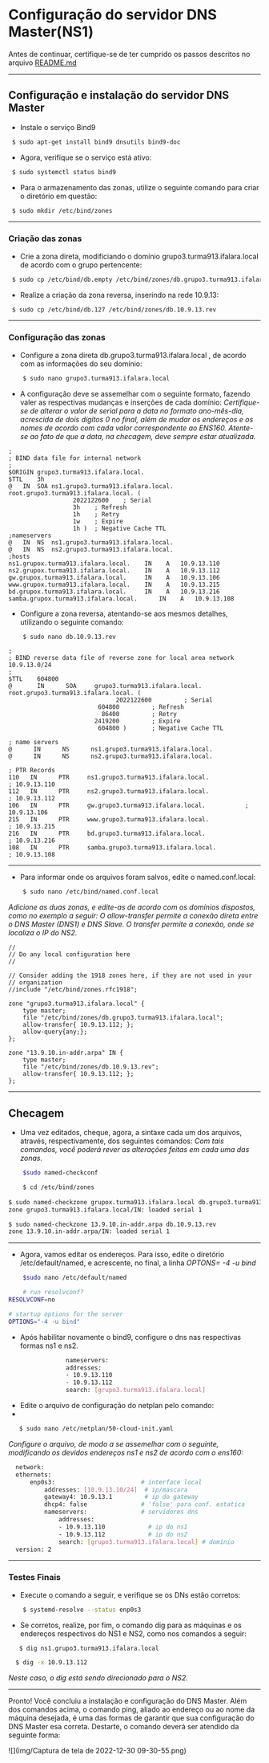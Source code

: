 # Configuração do servidor DNS Master(NS1)

Antes de continuar, certifique-se de ter cumprido os passos descritos no arquivo [README.md](https://github.com/eduardor0cha/projeto-final-inre/blob/main/README.md)

---

## Configuração e instalação do servidor DNS Master

* Instale o serviço Bind9 

```bash
 $ sudo apt-get install bind9 dnsutils bind9-doc 
```

* Agora, verifique se o serviço está ativo:

```bash
 $ sudo systemctl status bind9
```

* Para o armazenamento das zonas, utilize o seguinte comando para criar o diretório em questão:

```bash
 $ sudo mkdir /etc/bind/zones
```

---

### Criação das zonas

* Crie a zona direta, modificiando o domínio grupo3.turma913.ifalara.local de acordo com o grupo pertencente:

```bash
 $ sudo cp /etc/bind/db.empty /etc/bind/zones/db.grupo3.turma913.ifalara.local
```



* Realize a criação da zona reversa, inserindo na rede 10.9.13: 

```bash
 $ sudo cp /etc/bind/db.127 /etc/bind/zones/db.10.9.13.rev
```

---

### Configuração das zonas

* Configure a zona direta db.grupo3.turma913.ifalara.local , de acordo com as informações do seu domínio:

```bash
    $ sudo nano grupo3.turma913.ifalara.local
```

* A configuração deve se assemelhar com o seguinte formato, fazendo valer as respectivas mudanças e inserções de cada domínio:
_Certifique-se de alterar o valor de serial para a data no formato ano-mês-dia, acrescida de dois dígitos 0 no final, além de mudar os endereços e os nomes de acordo com cada valor correspondente ao ENS160. Atente-se ao fato de que a data, na checagem, deve sempre estar atualizada._

```
;
; BIND data file for internal network
;
$ORIGIN grupo3.turma913.ifalara.local.
$TTL	3h
@	IN	SOA	ns1.grupo3.turma913.ifalara.local. root.grupo3.turma913.ifalara.local. (
			      2022122600	; Serial
			      3h	; Refresh
			      1h	; Retry
			      1w	; Expire
			      1h )	; Negative Cache TTL
;nameservers
@	IN	NS	ns1.grupo3.turma913.ifalara.local.
@	IN	NS	ns2.grupo3.turma913.ifalara.local.
;hosts
ns1.grupox.turma913.ifalara.local.	  IN	A	10.9.13.110
ns2.grupox.turma913.ifalara.local.	  IN	A	10.9.13.112
gw.grupox.turma913.ifalara.local.	  IN	A	10.9.13.106
www.grupox.turma913.ifalara.local.	  IN 	A	10.9.13.215
bd.grupox.turma913.ifalara.local.	  IN 	A	10.9.13.216   
samba.grupox.turma913.ifalara.local.	  IN 	A	10.9.13.108

```

* Configure a zona reversa, atentando-se aos mesmos detalhes, utilizando o seguinte comando:

```bash
    $ sudo nano db.10.9.13.rev
```

```
;
; BIND reverse data file of reverse zone for local area network 10.9.13.0/24
;
$TTL    604800
@       IN      SOA     grupo3.turma913.ifalara.local. root.grupo3.turma913.ifalara.local. (
                              2022122600         ; Serial
                         604800         ; Refresh
                          86400         ; Retry
                        2419200         ; Expire
                         604800 )       ; Negative Cache TTL

; name servers
@      IN      NS      ns1.grupo3.turma913.ifalara.local.
@      IN      NS      ns2.grupo3.turma913.ifalara.local.

; PTR Records
110   IN      PTR     ns1.grupo3.turma913.ifalara.local.              ; 10.9.13.110
112   IN      PTR     ns2.grupo3.turma913.ifalara.local.              ; 10.9.13.112
106   IN      PTR     gw.grupo3.turma913.ifalara.local.    	      ; 10.9.13.106
215   IN      PTR     www.grupo3.turma913.ifalara.local.              ; 10.9.13.215
216   IN      PTR     bd.grupo3.turma913.ifalara.local.               ; 10.9.13.216
108   IN      PTR     samba.grupo3.turma913.ifalara.local.            ; 10.9.13.108
```

---

* Para informar onde os arquivos foram salvos, edite o named.conf.local: 

```bash
    $ sudo nano /etc/bind/named.conf.local
```
_Adicione as duas zonas, e edite-as de acordo com os domínios dispostos, como no exemplo a seguir:_
_O allow-transfer permite a conexão direta entre o DNS Master (DNS1) e DNS Slave. O transfer permite a conexão, onde se localiza o IP do NS2._
```
//
// Do any local configuration here
//

// Consider adding the 1918 zones here, if they are not used in your
// organization
//include "/etc/bind/zones.rfc1918";

zone "grupo3.turma913.ifalara.local" {
	type master;
	file "/etc/bind/zones/db.grupo3.turma913.ifalara.local";
	allow-transfer{ 10.9.13.112; };  
	allow-query{any;};
};

zone "13.9.10.in-addr.arpa" IN {
	type master;
	file "/etc/bind/zones/db.10.9.13.rev";
	allow-transfer{ 10.9.13.112; };
};

```

---

## Checagem 

*  Uma vez editados, cheque, agora, a sintaxe cada um dos arquivos, através, respectivamente, dos seguintes comandos:
_Com tais comandos, você poderá rever as alterações feitas em cada uma das zonas._

```bash
    $sudo named-checkconf
```

```bash
    $ cd /etc/bind/zones
    
$ sudo named-checkzone grupox.turma913.ifalara.local db.grupo3.turma913.ifalara.local
zone grupo3.turma913.ifalara.local/IN: loaded serial 1

$ sudo named-checkzone 13.9.10.in-addr.arpa db.10.9.13.rev
zone 13.9.10.in-addr.arpa/IN: loaded serial 1

```

---

* Agora, vamos editar os endereços. Para isso, edite o diretório /etc/default/named, e acrescente, no final, a linha _OPTONS= -4 -u bind_

```bash
    $sudo nano /etc/default/named
 ```

```bash
    # run resolvconf?
RESOLVCONF=no

# startup options for the server
OPTIONS="-4 -u bind"
```
* Após habilitar novamente o bind9, configure o dns nas respectivas formas ns1 e ns2.

```bash
                nameservers: 
                addresses:
                - 10.9.13.110
                - 10.9.13.112
                search: [grupo3.turma913.ifalara.local]
 ```
 
 * Edite o arquivo de configuração do netplan pelo comando:
 * 
 ```bash
    $ sudo nano /etc/netplan/50-cloud-init.yaml 
 ```
 
 _Configure o arquivo, de modo a se assemelhar com o seguinte, modificando os devidos endereços ns1 e ns2 de acordo com o ens160:_
 
  ```bash
    network:
    ethernets:
        enp0s3:                        # interface local
            addresses: [10.9.13.10/24]  # ip/mascara
            gateway4: 10.9.13.1         # ip do gateway
            dhcp4: false               # 'false' para conf. estatica 
            nameservers:               # servidores dns
                addresses:
                - 10.9.13.110            # ip do ns1
                - 10.9.13.112            # ip do ns2
                search: [grupo3.turma913.ifalara.local] # domínio
    version: 2
 ```

---

### Testes Finais

* Execute o comando a seguir, e verifique se os DNs estão corretos:

```bash
    $ systemd-resolve --status enp0s3
 ```
 
 * Se corretos, realize, por fim, o comando dig para as máquinas e os endereços respectivos do NS1 e NS2, como nos comandos a seguir:
 
 ```bash
    $ dig ns1.grupo3.turma913.ifalara.local
 ```
 
  ```bash
    $ dig -x 10.9.13.112
 ```
_Neste caso, o dig está sendo direcionado para o NS2._

---

Pronto! Você concluiu a instalação e configuração do DNS Master. Além dos comandos acima, o comando ping, aliado ao endereço ou ao nome da máquina desejada, é uma das formas de garantir que sua configuração do DNS Master esa correta. Destarte, o comando deverá ser atendido da seguinte forma:

![](img/Captura de tela de 2022-12-30 09-30-55.png)
